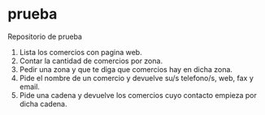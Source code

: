 # prueba
Repositorio de prueba

1. Lista los comercios con pagina web.
2. Contar la cantidad de comercios por zona.
3. Pedir una zona y que te diga que comercios hay en dicha zona.
4. Pide el nombre de un comercio y devuelve su/s telefono/s, web, fax y email.
5. Pide una cadena y devuelve los comercios cuyo contacto empieza por dicha cadena.

